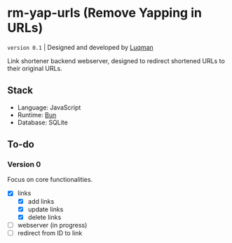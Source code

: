 # rm-yap-urls (Remove Yapping in URLs)

`version 0.1` | Designed and developed by [Luqman](https://theluqmn.github.io)

Link shortener backend webserver, designed to redirect shortened URLs to their original URLs.

## Stack

- Language: JavaScript
- Runtime: [Bun](https://bun.sh)
- Database: SQLite

## To-do

### Version 0

Focus on core functionalities.

- [x] links
  - [x] add links
  - [x] update links
  - [x] delete links
- [ ] webserver (in progress)
- [ ] redirect from ID to link
